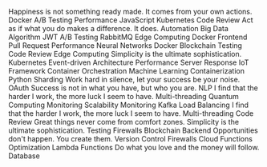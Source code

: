 Happiness is not something ready made. It comes from your own actions. Docker A/B Testing Performance JavaScript Kubernetes Code Review Act as if what you do makes a difference. It does. Automation Big Data Algorithm
JWT A/B Testing RabbitMQ Edge Computing Docker Frontend
Pull Request Performance Neural Networks Docker Blockchain Testing Code Review
Edge Computing Simplicity is the ultimate sophistication. Kubernetes Event-driven Architecture Performance Server Response IoT Framework Container Orchestration Machine Learning Containerization Python Sharding
Work hard in silence, let your success be your noise. OAuth Success is not in what you have, but who you are. NLP I find that the harder I work, the more luck I seem to have. Multi-threading Quantum Computing Monitoring Scalability
Monitoring Kafka Load Balancing I find that the harder I work, the more luck I seem to have. Multi-threading Code Review Great things never come from comfort zones. Simplicity is the ultimate sophistication. Testing Firewalls Blockchain
Backend Opportunities don't happen. You create them. Version Control Firewalls Cloud Functions Optimization Lambda Functions Do what you love and the money will follow. Database
